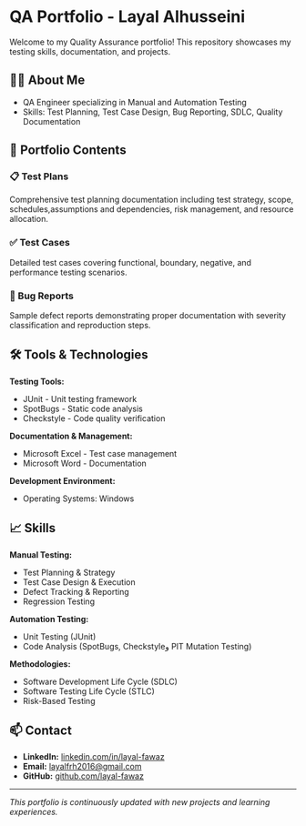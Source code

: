 # QA Portfolio - Layal Alhusseini

Welcome to my Quality Assurance portfolio! This repository showcases my testing skills, documentation, and projects.

## 👩‍💻 About Me
- QA Engineer specializing in Manual and Automation Testing
- Skills: Test Planning, Test Case Design, Bug Reporting, SDLC, Quality Documentation

## 📂 Portfolio Contents

### 📋 Test Plans
Comprehensive test planning documentation including test strategy, scope, schedules,assumptions and dependencies, risk management, and resource allocation.

### ✅ Test Cases
Detailed test cases covering functional, boundary, negative, and performance testing scenarios.

### 🐛 Bug Reports
Sample defect reports demonstrating proper documentation with severity classification and reproduction steps.


## 🛠️ Tools & Technologies

**Testing Tools:**
- JUnit - Unit testing framework
- SpotBugs - Static code analysis
- Checkstyle - Code quality verification

**Documentation & Management:**
- Microsoft Excel - Test case management
- Microsoft Word - Documentation

**Development Environment:**
- Operating Systems: Windows

## 📈 Skills

**Manual Testing:**
- Test Planning & Strategy
- Test Case Design & Execution
- Defect Tracking & Reporting
- Regression Testing

**Automation Testing:**
- Unit Testing (JUnit)
- Code Analysis (SpotBugs, Checkstyleو PIT Mutation Testing)

**Methodologies:**
- Software Development Life Cycle (SDLC)
- Software Testing Life Cycle (STLC)
- Risk-Based Testing

## 📫 Contact
- **LinkedIn:** [linkedin.com/in/layal-fawaz](https://www.linkedin.com/in/layal-fawaz)
- **Email:** layalfrh2016@gmail.com
- **GitHub:** [github.com/layal-fawaz](https://github.com/layal-fawaz)

---

*This portfolio is continuously updated with new projects and learning experiences.*
